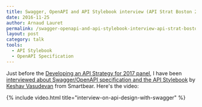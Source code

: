 ```yaml
---
title: Swagger, OpenAPI and API Stylebook interview (API Strat Boston 2016)
date: 2016-11-25
author: Arnaud Lauret
permalink: /swagger-openapi-and-api-stylebook-interview-api-strat-boston-2016/
layout: post
category: talk
tools:
  - API Stylebook
  - OpenAPI Specification
---
```

Just before the [Developing an API Strategy for 2017 panel](http://apihandyman.io/developing-an-api-strategy-for-2017-api-strat-boston-2016/), I have been [interviewed about Swagger/OpenAPI specification and the API Stylebook](http://blog.swaggerhub.com/api-design/getting-started-with-swagger/) by [Keshav Vasudevan](https://twitter.com/keshinpoint) from Smartbear.<!--more--> Here's the video:

{% include video.html title="interview-on-api-design-with-swagger" %}
